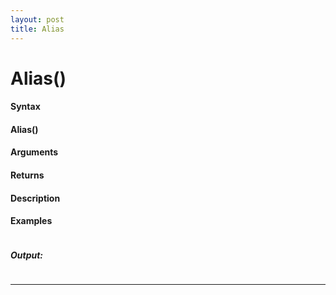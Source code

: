 ```yaml
---
layout: post
title: Alias
---
```


# Alias()


#### Syntax

#### Alias()

#### Arguments

#### Returns

#### Description

#### Examples

```

```

##### Output:

```

```

---
